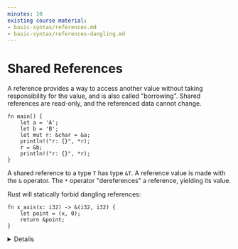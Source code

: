 ```yaml
---
minutes: 10
existing course material:
- basic-syntax/references.md
- basic-syntax/references-dangling.md
---
```


# Shared References

A reference provides a way to access another value without taking responsibility
for the value, and is also called "borrowing". Shared references are read-only,
and the referenced data cannot change.

<!-- mdbook-xgettext: skip -->
```rust,editable
fn main() {
    let a = 'A';
    let b = 'B';
    let mut r: &char = &a;
    println!("r: {}", *r);
    r = &b;
    println!("r: {}", *r);
}
```

A shared reference to a type `T` has type `&T`. A reference value is made with the `&`
operator. The `*` operator "dereferences" a reference, yielding its value.

Rust will statically forbid dangling references:

<!-- mdbook-xgettext: skip -->
```rust,editable,compile_fail
fn x_axis(x: i32) -> &(i32, i32) {
    let point = (x, 0);
    return &point;
}
```

<details>

* A reference is said to "borrow" the value it refers to, and this is a good
  model for students not familiar with pointers: code can use the reference to
  access the value, but is still "owned" by the original variable. The course
  will get into more detail on ownership in day 3.

* References are implemented as pointers, and a key advantage is that they can
  be much smaller than the thing they point to. Students familiar with C or C++
  will recognize references as pointers. Later parts of the course will cover
  how Rust prevents the memory-safety bugs that come from using raw pointers.

* Rust does not automatically create references for you - the `&` is always
  required.

* Rust will auto-dereference in some cases, in particular when invoking
  methods (try `r.count_ones()`). There is no need for an `->` operator
  like in C++.

* In this example, `r` is mutable so that it can be reassigned (`r = &b`).
  Note that this re-binds `r`, so that it refers to something else. This is
  different from C++, where assignment to a reference changes the referenced
  value.

* A shared reference does not allow modifying the value it refers to, even if
  that value was mutable. Try `*r = 'X'`.

* Rust is tracking the lifetimes of all references to ensure they live long
  enough. Dangling references cannot occur in safe Rust. `x_axis` would return
  a reference to `point`, but `point` will be deallocated when the function
  returns, so this will not compile.

* We will talk more about borrowing when we get to ownership.

</details>
